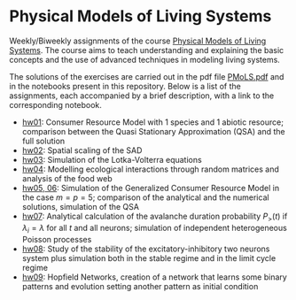 # Physical Models of Living Systems
Weekly/Biweekly assignments of the course [Physical Models of Living Systems](https://en.didattica.unipd.it/off/2021/LM/SC/SC2443/000ZZ/SCQ1097938/N0). The course aims to teach understanding and explaining the basic concepts and the use of advanced techniques in modeling living systems. 

The solutions of the exercises are carried out in the pdf file [PMoLS.pdf](PMoLS.pdf) and in the notebooks present in this repository. Below is a list of the assignments, each accompanied by a brief description, with a link to the corresponding notebook. 

- [hw01](hw01_Dynamics_of_Single_Species.ipynb): Consumer Resource Model with 1 species and 1 abiotic resource; comparison between the Quasi Stationary Approximation (QSA) and the full solution
- [hw02](hw02_Spatial_Scaling_RSA.ipynb): Spatial scaling of the SAD
- [hw03](hw03_Lotka_Volterra.ipynb): Simulation of the Lotka-Volterra equations
- [hw04](hw04_Ecological_Interactions.ipynb): Modelling ecological interactions through random matrices and analysis of the food web 
- [hw05, 06](hw05_Generalized_Consumer_Resource_Model.ipynb): Simulation of the Generalized Consumer Resource Model in the case $m=p=5$; comparison of the analytical and the numerical solutions, simulation of the QSA
- [hw07](hw07_Avalanche_Duration_Probability.ipynb): Analytical calculation of the avalanche duration probability $P_>(t)$ if $\lambda_i = \lambda$ for all $t$ and all neurons; simulation of independent heterogeneous Poisson processes
- [hw08](hw08_Stability_of_ExitatoryInhibitory_Two_Neurons_System.ipynb): Study of the stability of the excitatory-inhibitory two neurons system plus simulation both in the stable regime and in the limit cycle regime
- [hw09](hw09_Hopfield): Hopfield Networks, creation of a network that learns some binary patterns and evolution setting another pattern as initial condition